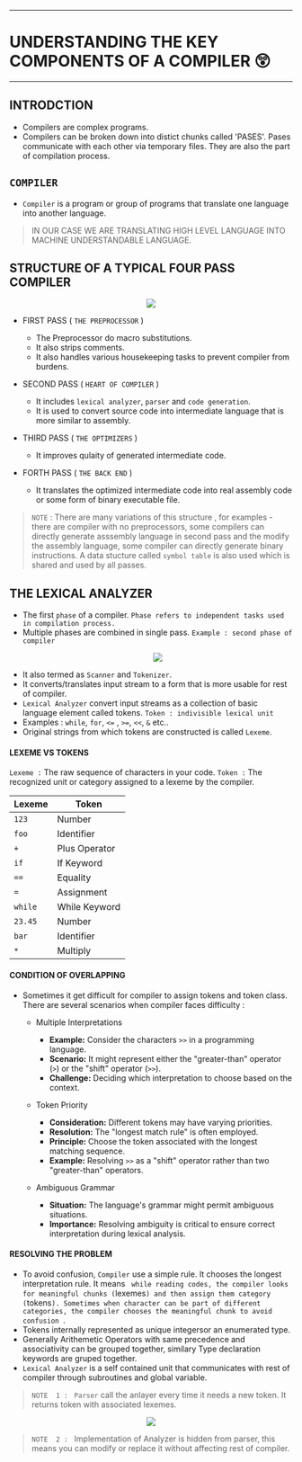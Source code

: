 ---------------------------------------------------------------------------------------------------------------------------------

# UNDERSTANDING THE KEY COMPONENTS OF A COMPILER 😲

----------------------------------------------------------------------------------------------------------------------------------



## INTRODCTION
- Compilers are complex programs.
- Compilers can be broken down into distict chunks called 'PASES'. Pases communicate with each other via temporary files. They are also the part of compilation process.


## `COMPILER`
- `Compiler` is a program or group of programs that translate one language into another language.

> IN OUR CASE WE ARE TRANSLATING HIGH LEVEL LANGUAGE INTO MACHINE UNDERSTANDABLE LANGUAGE.


## STRUCTURE OF A TYPICAL FOUR PASS COMPILER 

<p align="center">
  <image src ="https://github.com/teche74/CompilerCrafting/assets/129526047/38ae6d3a-9517-403f-ae0e-99387429873b">
</p>

- FIRST PASS ( `THE PREPROCESSOR` )
  -  The Preprocessor do macro substitutions.
  -  It also strips comments.
  -  It also handles various housekeeping tasks to prevent compiler from burdens.
 
- SECOND PASS ( `HEART OF COMPILER` )
  -  It includes `lexical analyzer`, `parser` and `code generation`.
  -  It is used to convert source code into intermediate language that is more similar to assembly.

- THIRD PASS ( `THE OPTIMIZERS` )
  -  It improves qulaity of generated intermediate code.

- FORTH PASS ( `THE BACK END` )
  -  It translates the optimized intermediate code into real assembly code or some form of binary executable file.
 
> `NOTE` : There are many variations of this structure , for examples - there are compiler with no preprocessors, some compilers can directly generate asssembly language in second pass and the modify the assembly language, some compiler can directly generate binary instructions.
> A data stucture called `symbol table` is also used which is shared and used by all passes.


## THE LEXICAL ANALYZER

- The first `phase` of a compiler.   `Phase refers to independent tasks used in compilation process.`
- Multiple phases are combined in single pass. `Example : second phase of compiler` 
     <p align="center">
         <image src = "https://github.com/teche74/CompilerCrafting/assets/129526047/0168f622-38e5-4346-8464-60dde752f1bf">
     </p>
- It also termed as `Scanner` and `Tokenizer`.
- It converts/translates input stream to a form that is more usable for rest of compiler.
- `Lexical Analyzer` convert input streams as a collection of basic language element called tokens. `Token : indivisible lexical unit`
- Examples  : `while`, `for`, `<=` , `>=`, `<<`, `&` etc..
- Original strings from which tokens are constructed is called `Lexeme`.

#### LEXEME VS TOKENS

`Lexeme :` The raw sequence of characters in your code.
`Token :` The recognized unit or category assigned to a lexeme by the compiler.

| Lexeme   | Token         |
|----------|---------------|
| `123`    | Number        |
| `foo`    | Identifier    |
| `+`      | Plus Operator |
| `if`     | If Keyword    |
| `==`     | Equality      |
| `= `     | Assignment    |
| `while`  | While Keyword |
| `23.45`  | Number        |
| `bar`    | Identifier    |
| `*`      | Multiply      |

#### CONDITION OF OVERLAPPING

- Sometimes it get difficult for compiler to assign tokens and token class. There are several scenarios when compiler faces difficulty : 
  - Multiple Interpretations
     - **Example:** Consider the characters `>>` in a programming language.
     - **Scenario:** It might represent either the "greater-than" operator (`>`) or the "shift" operator (`>>`).
     - **Challenge:** Deciding which interpretation to choose based on the context.

  - Token Priority
    - **Consideration:** Different tokens may have varying priorities.
    - **Resolution:** The "longest match rule" is often employed.
    - **Principle:** Choose the token associated with the longest matching sequence.
    - **Example:** Resolving `>>` as a "shift" operator rather than two "greater-than" operators.

  - Ambiguous Grammar
    - **Situation:** The language's grammar might permit ambiguous situations.
    - **Importance:** Resolving ambiguity is critical to ensure correct interpretation during lexical analysis.


#### RESOLVING THE PROBLEM
- To avoid confusion, `Compiler` use a simple rule. It chooses the longest interpretation rule. It means ` while reading codes, the compiler looks for meaningful chunks (`lexemes`) and then assign them category (`tokens`). Sometimes when character can be part of different categories, the compiler chooses the meaningful chunk to avoid confusion `.
- Tokens internally represented as unique integersor an enumerated type.
- Generally Arithemetic Operators with same precedence and associativity can be grouped together, similary Type declaration keywords are gruped together.  
- `Lexical Analyzer` is a self contained unit that communicates with rest of compiler through subroutines and global variable.

> `NOTE  1 : `  `Parser` call the anlayer every time it needs a new token. It returns token with associated lexemes.
<p align="center">
         <image src = "https://github.com/teche74/CompilerCrafting/assets/129526047/c8fecb09-b005-49b1-87ce-d1f700f60295">
</p>

> `NOTE  2 : ` Implementation of Analyzer is hidden from parser, this means you can modify or replace it without affecting rest of compiler. 
